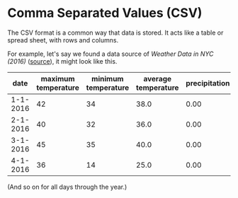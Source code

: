 # Comma Separated Values (CSV)

The CSV format is a common way that data is stored. It acts like a table or spread sheet, with rows and columns.

For example, let's say we found a data source of *Weather Data in NYC (2016)* ([source](https://www.kaggle.com/mathijs/weather-data-in-new-york-city-2016)), it might look like this.

| date     | maximum temperature | minimum temperature | average temperature | precipitation | snow fall | snow depth | 
|----------|---------------------|---------------------|---------------------|---------------|-----------|------------| 
| 1-1-2016 | 42                  | 34                  | 38.0                | 0.00          | 0.0       | 0          | 
| 2-1-2016 | 40                  | 32                  | 36.0                | 0.00          | 0.0       | 0          | 
| 3-1-2016 | 45                  | 35                  | 40.0                | 0.00          | 0.0       | 0          | 
| 4-1-2016 | 36                  | 14                  | 25.0                | 0.00          | 0.0       | 0          | 

(And so on for all days through the year.)